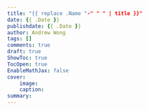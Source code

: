```yaml
---
title: "{{ replace .Name "-" " " | title }}"
date: {{ .Date }}
publishdate: {{ .Date }}
author: Andrew Wong
tags: []
comments: true
draft: true
ShowToc: true
TocOpen: true
EnableMathJax: false
cover:
    image: 
    caption: 
summary:
---
```

